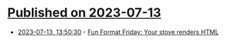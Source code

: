 # [Published on 2023-07-13](index.md)

* [2023-07-13, 13:50:30](https://lobste.rs/s/kgx9we/fun_format_friday_your_stove_renders_html) - [Fun Format Friday: Your stove renders HTML](https://lobste.rs/s/kgx9we/fun_format_friday_your_stove_renders_html)
